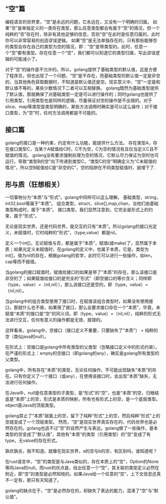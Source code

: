 ## “空”篇
编程语言的世界里，“空”是永远的问题，它永远在，又没有一个明确的归属。
如果“空”是单独定义的一类存在类型，那么任意类型都会有属于“空”的情况，但一个纯粹的“空”存在时，除非有其他足够的信息，否则“空”在此时是任意归属的，此时你可以非常容易的创造谬误逻辑。
如果“空”是无法单独存在的，只有那些能够空的类型会存在自己的类型为空的情况，即：“空”是带类型的。此时，任意一个“空”都有类型。存在任意一个“空”，我们都可以知道它的类型归属，写出谬误逻辑的可能减小了。

对于“空”的操作是不允许的。所以，golang提供了基础类型的默认值，这是方便了程序员，但也出现了一个问题，“空”是不存在，而基础类型的默认值一定是非空的，当其他角色获取数据时，不知道是默认值还是空。现实意义中，“空”一定是和默认值不等的，某些少数情况下二者可以互相替换。
golang既然为基础类型提供了默认值，那就确保了对基础类型一定是可以进行操作的；同时golang也提供了引用类型，引用类型也是同样的逻辑，尽量保证对空的操作是不出错的。对于slice、map等类型是类型明确的，某些方法调用时确实是可以这么操作；对于接口类型，为“空”时，任何方法调用都是不可能的。


## 接口篇
golang的接口是一种约束，约定有什么功能，能提供什么方法。
存在类型A，存在接口类型C，当某个A赋值给C时，C不为空，C为空的情况有且仅当定义C且不赋值的情况。
golang没有要求强制处理为空的情况，它默认尽力保证为空时也可运行，导致“类型B的空”向下传递到类型C，“类型C的空”明确定义为“C未赋值的情况”，所以空B赋值给C是“非空的C”，空的陷阱在不同类型赋值时，就埋下了.


## 形与质（狂想相关）
一切事物分为“本质”与“形式”。golang中同样可以这么理解。
基础类型，string，int32,bool等属于“本质”。
组合类型，struct，slice[],map,chan，当他们由基础类型构成时，属于“本质”。
接口类型，我们显然注意到，它完全是形式上的约束，属于“形式”。

无论是现实世界，还是代码世界，能交互的只有“本质”。所以golang的接口光定义，未赋值时，它时纯粹的“形式”，（type,value）都是nil。

定义一个int[]，无论赋值与否，都是属于“本质”，赋值(或make)了，显然属于本质；如果光定义未赋值时，在golang的定义中，也属于本质，它是，类型为int[]，值为nil的存在，根据golang的哲学，此时它可以进行一些操作，如len，cap等而不报错。

当golang的接口赋值时，赋值给接口的如果是带了“本质”的存在，那么该接口是非空的了；如果赋值给接口的是完全的“形式”（即空接口的等价含义；同样即（type，value）=（nil,nil）），那么该接口还是空的，即（type，value）=（nil,nil）。

当golang中的组合类型使用了接口时，在赋值该组合类型时，如果没有使用接口，那就什么也不做，如果用了接口，那么会要求接口存在一个“本质”，毕竟，未赋值“本质”的接口是“空”的同义词，即（type，value）=（nil,nil），纯粹的形式无法进行交互，任何有意义的操作都是无效、报错的。

这样看来，golang中，空接口（接口定义不重要，只要缺失了“本质”） = 纯粹的空（类似java的null）。

在形式上：空接口是golang中所有类型的父类型（忽略接口定义中的形式约束）。
在严谨的形式上：empty的空接口（即golang的any），确实是golang所有类型的父类型。

golang中，所有存在“本质”的类型，无论任何操作，不可能出现缺失“本质”的存在。只有你定义了一个接口（或any），在使用该接口时，会出现“本质”缺失，无法进行任何操作。



在Java中，null是任意类型的子类型，是“形式”的“空”，也是“本质”的空，归根结底是“本质”上的空，形式是本质的映射，所有也有形式上的空，是一个底层类型。object是Java的顶层类型。

golang禁止了“本质”层面上的空，留下了纯粹“形式”上的空，然后纯粹“形式”上的空就变成了一个顶层类型。
然而，“空”是现实世界真实存在的，代码世界也是必然存在的。golang也逃不过“空”的自然产生与表达。golang做了一些操作，基本类型的空变成了“默认值”，其他有“本质”的类型（引用类型）的“空”变成了有type，无value的存在形式。

孰优孰劣，我不知道。就像在现实世界，a的空与b的空，有区别吗，谁知道呢？

在rust语言中，“空”的类型是与Java类似的，存在本质上的“空”，Option<T>的None等同Java的null。而rust的优点是，给出任意一个“空”，其关联的类型定义必然在附近，即“空”的类型是必然知晓的。如果Java给一个任意的“空”，上下文信息还真不一定有，那只有天知道了。

golang的缺点在于，“空”是必然存在的，却缺失了表达的能力，混淆了“空”与“默认值”。



